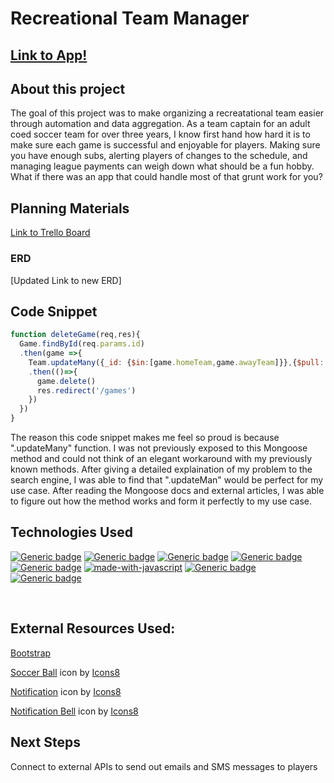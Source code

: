 #  Recreational Team Manager
## <a href="https://rec-team-manager.fly.dev/">Link to App!</a>

## About this project
The goal of this project was to make organizing a recreatational team easier through automation and data aggregation.  As a team captain for an adult coed soccer team for over three years, I know first hand how hard it is to make sure each game is successful and enjoyable for players.  Making sure you have enough subs, alerting players of changes to the schedule, and managing league payments can weigh down what should be a fun hobby. What if there was an app that could handle most of that grunt work for you?

## Planning Materials
<a href="https://trello.com/b/KBWrKxLY/main-board">Link to Trello Board</a>
### ERD
[Updated Link to new ERD]

## Code Snippet
```javascript
function deleteGame(req,res){
  Game.findById(req.params.id)
  .then(game =>{
    Team.updateMany({_id: {$in:[game.homeTeam,game.awayTeam]}},{$pull: {games:game._id}})
    .then(()=>{
      game.delete()
      res.redirect('/games')
    })
  })
}
```
The reason this code snippet makes me feel so proud is because ".updateMany" function.  I was not previously exposed to this Mongoose method and could not think of an elegant workaround with my previously known methods.  After giving a detailed explaination of my problem to the search engine, I was able to find that ".updateMan" would be perfect for my use case.  After reading the Mongoose docs and external articles, I was able to figure out how the method works and form it perfectly to my use case.  


## Technologies Used
[![Generic badge](https://img.shields.io/badge/Made%20with-MongoDB-green.svg)](https://shields.io/)
[![Generic badge](https://img.shields.io/badge/Made%20with-Express-pink.svg)](https://shields.io/)
[![Generic badge](https://img.shields.io/badge/Made%20with-Node.js-black.svg)](https://shields.io/)
[![Generic badge](https://img.shields.io/badge/Made%20with-Mongoose-green.svg)](https://shields.io/)
[![Generic badge](https://img.shields.io/badge/Made%20with-Bootstrap-blue.svg)](https://shields.io/)
[![made-with-javascript](https://img.shields.io/badge/Made%20with-JavaScript-1f425f.svg)](https://www.javascript.com)
[![Generic badge](https://img.shields.io/badge/Made%20with-CSS-red.svg)](https://shields.io/)
[![Generic badge](https://img.shields.io/badge/Made%20-HTML-yellow.svg)](https://shields.io/)

<br>

## External Resources Used:
<a href="https://getbootstrap.com/">Bootstrap</a>

<a target="_blank" href="https://icons8.com/icon/J53V3a4rzlOi/soccer-ball">Soccer Ball</a> icon by <a target="_blank" href="https://icons8.com">Icons8</a>

<a target="_blank" href="https://icons8.com/icon/11642/notification">Notification</a> icon by <a target="_blank" href="https://icons8.com">Icons8</a>

<a target="_blank" href="https://icons8.com/icon/3DXpsdYTg7AE/notification-bell">Notification Bell</a> icon by <a target="_blank" href="https://icons8.com">Icons8</a>

## Next Steps
Connect to external APIs to send out emails and SMS messages to players